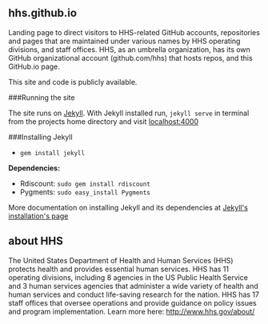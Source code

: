 ## hhs.github.io

Landing page to direct visitors to HHS-related GitHub accounts, repositories and pages that are maintained under various names by HHS operating divisions, and staff offices. HHS, as an umbrella organization, has its own GitHub organizational account (github.com/hhs) that hosts repos, and this GitHub.io page. 

This site and code is publicly available.

###Running the site

The site runs on [Jekyll](https://github.com/jekyll/jekyll). With Jekyll installed run, `jekyll serve` in terminal from the projects home directory and visit [localhost:4000](http://localhost:4000)

###Installing Jekyll

- `gem install jekyll`

__Dependencies:__

- Rdiscount: `sudo gem install rdiscount`
- Pygments: `sudo easy_install Pygments`

More documentation on installing Jekyll and its dependencies at [Jekyll's installation's page](https://github.com/jekyll/jekyll/wiki/Install)

## about HHS 

The United States Department of Health and Human Services (HHS) protects health and provides essential human services. HHS has 11 operating divisions, including 8 agencies in the US Public Health Service and 3 human services agencies that administer a wide variety of health and human services and conduct life-saving research for the nation. HHS has 17 staff offices that oversee operations and provide guidance on policy issues and program implementation. Learn more here: http://www.hhs.gov/about/